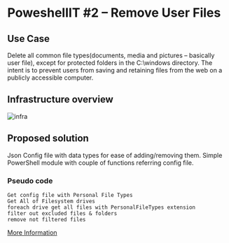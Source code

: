 # PoweshellIT #2 – Remove User Files
## Use Case
Delete all common file types(documents, media and pictures – basically user file), except for protected folders in the C:\windows directory. The intent is to prevent users from saving and retaining files from the web on a publicly accessible computer.
## Infrastructure overview 
![infra](https://www.andysvints.com/wp-content/uploads/2020/03/PowerShellIT2.png)

## Proposed solution
Json Config file with data types for ease of adding/removing them.
Simple PowerShell module with couple of functions referring config file.
### Pseudo code
```
Get config file with Personal File Types
Get All of Filesystem drives
foreach drive get all files with PersonalFileTypes extension
filter out excluded files & folders
remove not filtered files
```
[More Information](https://www.andysvints.com/poweshellit-2-remove-user-files/)

